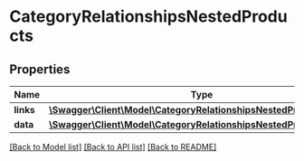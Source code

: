 # CategoryRelationshipsNestedProducts

## Properties
Name | Type | Description | Notes
------------ | ------------- | ------------- | -------------
**links** | [**\Swagger\Client\Model\CategoryRelationshipsNestedProductsLinks**](CategoryRelationshipsNestedProductsLinks.md) |  | [optional] 
**data** | [**\Swagger\Client\Model\CategoryRelationshipsNestedProductsData[]**](CategoryRelationshipsNestedProductsData.md) |  | [optional] 

[[Back to Model list]](../../README.md#documentation-for-models) [[Back to API list]](../../README.md#documentation-for-api-endpoints) [[Back to README]](../../README.md)

